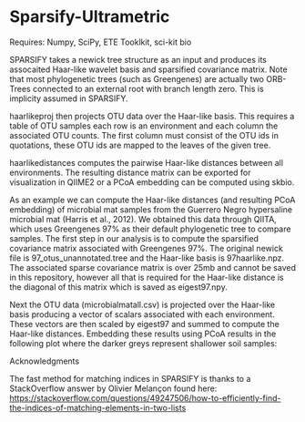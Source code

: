 # Sparsify-Ultrametric

Requires: Numpy, SciPy, ETE Tooklkit, sci-kit bio

SPARSIFY takes a newick tree structure as an input and produces its assocaited Haar-like wavelet basis and sparsified covariance matrix. Note that most phylogenetic trees (such as Greengenes) are actually two ORB-Trees connected to an external root with branch length zero. This is implicity assumed in SPARSIFY.

haarlikeproj then projects OTU data over the Haar-like basis. This requires a table of OTU samples each row is an environment and each column the associated OTU counts. The first column must consist of the OTU ids in quotations, these OTU ids are mapped to the leaves of the given tree.

haarlikedistances computes the pairwise Haar-like distances between all environments. The resulting distance matrix can be exported for visualization in QIIME2 or a PCoA embedding can be computed using skbio. 



As an example we can compute the Haar-like distances (and resulting PCoA embedding) of microbial mat samples from the Guerrero Negro hypersaline microbial mat (Harris et al., 2012). We obtained this data through QIITA, which uses Greengenes 97% as their default phylogenetic tree to compare samples. The first step in our analysis is to compute the sparsified covariance matrix associated with Greengenes 97%. The original newick file is 97_otus_unannotated.tree and the Haar-like basis is 97haarlike.npz. The associated sparse covariance matrix is over 25mb and cannot be saved in this repository, however all that is required for the Haar-like distance is the diagonal of this matrix which is saved as eigest97.npy. 

Next the OTU data (microbialmatall.csv) is projected over the Haar-like basis producing a vector of scalars associated with each environment. These vectors are then scaled by eigest97 and summed to compute the Haar-like distances. Embedding these results using PCoA results in the following plot where the darker greys represent shallower soil samples:



Acknowledgments

The fast method for matching indices in SPARSIFY is thanks to a StackOverflow answer by Olivier Melançon found here: https://stackoverflow.com/questions/49247506/how-to-efficiently-find-the-indices-of-matching-elements-in-two-lists

